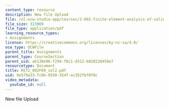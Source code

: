 ```yaml
---
content_type: resource
description: New file Upload
file: /ol-ocw-studio-app/courses/2-092-finite-element-analysis-of-solids-and-fluids-i-fall-2009/9e579a33fc0b9550354fec352fbf0f0c_MIT2_092F09_sol2.pdf
file_size: 313969
file_type: application/pdf
learning_resource_types:
- Assignments
license: https://creativecommons.org/licenses/by-nc-sa/4.0/
ocw_type: OCWFile
parent_title: Assignments
parent_type: CourseSection
parent_uid: ab138e96-f294-f0c1-d312-b820228458e7
resourcetype: Document
title: MIT2_092F09_sol2.pdf
uid: 9e579a33-fc0b-9550-354f-ec352fbf0f0c
video_metadata:
  youtube_id: null
---
```

New file Upload